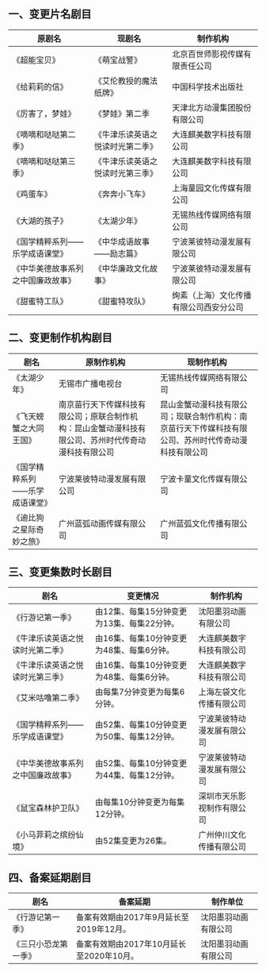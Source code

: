 ## 一、变更片名剧目
 原剧名 | 现剧名 | 制作机构 
---|---|---
 《超能宝贝》 | 《萌宝战警》 | 北京百世师影视传媒有限责任公司 
 《给莉莉的信》 | 《艾伦教授的魔法纸牌》 | 中国科学技术出版社 
 《厉害了，梦娃》 | 《梦娃》第二季 | 天津北方动漫集团股份有限公司 
 《嘀嘀和哒哒第二季》 | 《牛津乐读英语之悦读时光第二季》 | 大连麒美数字科技有限公司 
 《嘀嘀和哒哒第三季》 | 《牛津乐读英语之悦读时光第三季》 | 大连麒美数字科技有限公司 
 《鸡蛋车》 | 《奔奔小飞车》 | 上海童园文化传媒有限公司 
 《大湖的孩子》 | 《太湖少年》 | 无锡热线传媒网络有限公司 
 《国学精粹系列——乐学成语课堂》 | 《中华成语故事——励志篇》 | 宁波莱彼特动漫发展有限公司 
 《中华美德故事系列之中国廉政故事》 | 《中华廉政文化故事》 | 宁波莱彼特动漫发展有限公司 
 《甜蜜特工队》 | 《甜蜜特攻队》 | 绚素（上海）文化传播有限公司西安分公司 

## 二、变更制作机构剧目
 剧名 | 原制作机构 | 现制作机构 
---|---|---
 《太湖少年》 | 无锡市广播电视台 | 无锡热线传媒网络有限公司 
 《飞天螃蟹之大同王国》 | 南京苗行天下传媒科技有限公司；原联合制作机构：昆山金蟹动漫科技有限公司、苏州时代传奇动漫科技有限公司 | 昆山金蟹动漫科技有限公司；现联合制作机构：南京苗行天下传媒科技有限公司、苏州时代传奇动漫科技有限公司 
 《国学精粹系列——乐学成语课堂》 | 宁波莱彼特动漫发展有限公司 | 宁波卡童文化传媒有限公司 
 《迪比狗之星际奇妙之旅》 | 广州蓝弧动画传媒有限公司 | 广州蓝弧文化传播有限公司 

## 三、变更集数时长剧目
 剧名 | 变更情况 | 制作机构 
---|---|---
 《行游记第一季》 | 由12集、每集15分钟变更为13集、每集22分钟。 | 沈阳墨羽动画有限公司 
 《牛津乐读英语之悦读时光第二季》 | 由16集、每集10分钟变更为48集、每集6分钟。 | 大连麒美数字科技有限公司 
 《牛津乐读英语之悦读时光第三季》 | 由16集、每集10分钟变更为48集、每集6分钟。 | 大连麒美数字科技有限公司 
 《艾米咕噜第二季》 | 由每集7分钟变更为每集6分钟。 | 上海左袋文化传播有限公司 
 《国学精粹系列——乐学成语课堂》 | 由52集、每集10分钟变更为50集、每集12分钟。 | 宁波莱彼特动漫发展有限公司 
 《中华美德故事系列之中国廉政故事》 | 由52集、每集10分钟变更为44集、每集12分钟。 | 宁波莱彼特动漫发展有限公司 
 《鼠宝森林护卫队》 | 由每集10分钟变更为每集12分钟。 | 深圳市天乐影视制作有限公司 
 《小马菲莉之缤纷仙境》 | 由52集变更为26集。 | 广州仲川文化传播有限公司 

## 四、备案延期剧目
 剧名 | 备案延期 | 制作单位 
---|---|---
 《行游记第一季》 | 备案有效期由2017年9月延长至2019年12月。 | 沈阳墨羽动画有限公司 
 《三只小恐龙第一季》 | 备案有效期由2017年10月延长至2020年10月。 | 沈阳墨羽动画有限公司 